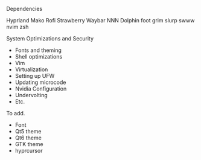 Dependencies

Hyprland
Mako
Rofi
Strawberry
Waybar
NNN
Dolphin
foot
grim
slurp
swww
nvim
zsh

System Optimizations and Security


- Fonts and theming
- Shell optimizations 
- Vim
- Virtualization
- Setting up UFW
- Updating microcode
- Nvidia Configuration
- Undervolting
- Etc.




To add.

- Font
- Qt5 theme
- Qt6 theme
- GTK theme
- hyprcursor

